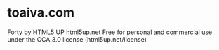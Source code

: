 # toaiva.com

Forty by HTML5 UP
html5up.net 
Free for personal and commercial use under the CCA 3.0 license (html5up.net/license)



